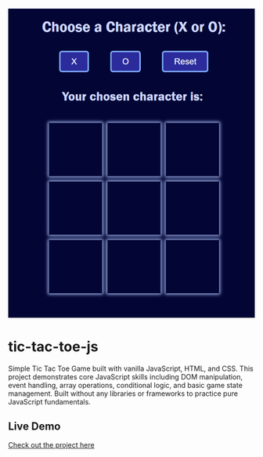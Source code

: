![Screenshot of Tic Tac Toe Game](Screenshot.png)
# tic-tac-toe-js
Simple Tic Tac Toe Game built with vanilla JavaScript, HTML, and CSS. This project demonstrates core JavaScript skills including DOM manipulation, event handling, array operations, conditional logic, and basic game state management. Built without any libraries or frameworks to practice pure JavaScript fundamentals.

## Live Demo

[Check out the project here](https://aaron-k17.github.io/tic-tac-toe-js/)
